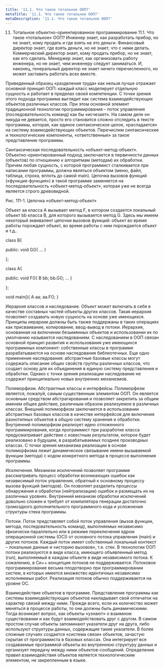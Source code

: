```yaml
---
title: '11.1. Что такое тотальное ООП?'
metaTitle: '11.1. Что такое тотальное ООП?'
metaDescription: '11.1. Что такое тотальное ООП?'
---
```


11. Тотальное объектно-ориентированное программирование
11.1. Что такое «тотальное» ООП?
Инженер знает, как разработать прибор, но не знает, кому продать и где взять на это деньги. Финансовый директор знает, где взять деньги, но не знает, что с ними делать. Коммерческий директор знает, кому продать прибор, но не знает, как его сделать. Менеджер знает, как организовать работу инженера, но не знает, чем инженеру следует заниматься. И, наконец, генеральный директор не знает ничего перечисленного, но может заставить работать всех вместе.

Приведенный образец «разделения труда» как нельзя лучше отражает основной принцип ООП: каждый класс моделирует отдельную сущность и работает в пределах своей компетенции. С точки зрения этого подхода программа выглядит как система взаимодействующих объектов различных классов. При этом основной элемент традиционной технологии программирования – поток управления (последовательность команд) как бы «исчезает». На самом деле он никуда не девается, просто его становится сложно отследить в тексте программы, которая, как единое синтаксическое целое, «распадается» на систему взаимодействующих объектов. Перечислим синтаксические и технологические компоненты, «ответственные»  за такое представление программы.

Синтаксическая последовательность «объект-метод-объект». Объектно-ориентированный подход заключается в первичности данных (объектов) по отношению к алгоритмам (методам) их обработки. Причем любая сущность, с которой программист сталкивается при написании программы, должна являться объектом (меню, файл, таблица, строка, вплоть до самой main). Цепочка вызовов функций («функция-функция») в такой программе заменяется на последовательность «объект-метод-объект», которая уже не всегда является строго древовидной.

 

Рис. 111-1. Цепочка «объект-метод-объект»

Объект aa класса A вызывает метод F, в котором создается локальный объект bb класса B, для которого вызывается метод G. Здесь мы имеем некоторый эквивалент цепочки вызовов функций: объект во время работы порождает объект, во время работы с ним порождается объект и т.д..

 

class B{

public:   void G(){ … }

};

class A{

public:   void F(){ B bb; bb.G(); … }

};

void main(){ A aa; aa.F(); }

Иерархия классов и наследование. Объект может включать в себя в качестве составных частей объекты других классов. Такая иерархия позволяет создавать новую сущность на основе уже имеющихся. Принципы иерархии должны быть также поддержаны в таких операциях как присваивание, копирование, ввод-вывод в потоки. Иерархия, основанная на включении безымянных объектов и использовании их по умолчанию называется наследованием. С наследованием в ООП связан основной принцип развития и использования уже имеющихся программных компонент:  собственные классы в программе разрабатываются на основе наследования библиотечных. Еще одно применение наследования: абстрактные базовые классы могут содержать описание общих свойств группы различных классов, что создает основу для их объединения в единую систему представления и обработки. Однако с точки зрения реализации наследование не содержит принципиально новых  внутренних механизмов.

Полиморфизм. Абстрактные классы и интерфейсы.  Полиморфизм является, пожалуй, самым существенным элементом ООП. Он является основным средством абстрагирования и позволяет закрепить за общим именем общее действие, различным образом реализуемое в различных классах. Внешний полиморфизм заключается в использовании абстрактных базовых классов в качестве интерфейсов для включения разнотипных объектов в общую систему хранения и обработки. Внутренний полиморфизм реализует идею отложенного программирования, когда программист при разработке класса предусматривает действие с известным результатом, которое будет реализовано в будущем, в разрабатываемых позднее производных классах. С точки зрения механизма реализации в основе полиморфизма лежит динамическое связывание имени вызываемой функции (метода) с кодом конкретного метода в процессе выполнения программы.

Исключения. Механизм исключений позволяет программе рассматривать процесс обработки возникающих ошибок как независимый поток управления, обратный к основному процессу вызова функций (методов). Он позволяет разделить процессы обнаружения и обработки (нейтрализации) ошибок и размещать их на различных уровнях. Внутренний механизм обработки исключений довольно сложен и требует от компилятора генерации достаточно громоздкого дополнительного программного кода и усложнения структуры стека программы.

Потоки. Поток представляет собой поток управления (вызов функции, метода, последовательность команд), выполняемых независимо (физически параллельно или в режиме переключения ядром операционной системы (ОС)) от основного потока управления (main) и других потоков. Каждый поток имеет собственный локальный контекст – локальные  данные и «историю вызовов», т.е. стек. В технологии ООП потоки реализуются в виде класса, имеющего объявленный метод (run), выполняемый в каждом объекте в виде независимого потока. К сожалению, в Си++ концепция потоков  не поддерживается. Потоковое программирование весьма плодотворно при программировании систем, в которых имеется множество идентичных независимо исполняемых работ. Реализация потоков обычно поддерживается на уровне ОС.

Взаимодействие объектов в программе. Представление программы как системы взаимодействующих объектов накладывает свой отпечаток на характер связей между ними. Прежде всего, если их количество может меняться в процессе работы, то они должны быть динамическими. Тогда возникает вопрос, как объекты «узнают» о взаимном существовании и как будут взаимодействовать друг с другом. В самом простом случае объекты запоминают указатели друг на друга, либо используют структуры данных, содержащие такие указатели. В более сложные случаях создается «система связи» объектов, зачастую скрытая от программиста в базовых классах. Она интегрирует все создаваемые программой объекты во внутреннюю структуру данных и организует передачу между ними объектов-сообщений. Определение правил взаимодействия объектов является технологическим элементом, не закрепленным в языке.

 

 